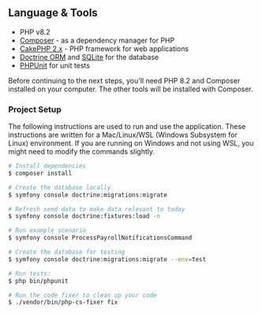## Language & Tools

- PHP v8.2
- [Composer](https://getcomposer.org/) - as a dependency manager for PHP
- [CakePHP 2.x](https://book.cakephp.org/2/en/index.html) - PHP framework for web applications
- [Doctrine ORM](https://www.doctrine-project.org/projects/orm.html) and [SQLite](https://www.sqlite.org/) for the database
- [PHPUnit](https://phpunit.de/) for unit tests

Before continuing to the next steps, you'll need PHP 8.2 and Composer installed on your computer. The other tools will be installed with Composer.

### Project Setup

The following instructions are used to run and use the application. These instructions are written for a Mac/Linux/WSL (Windows Subsystem for Linux) environment. If you are running on Windows and not using WSL, you might need to modify the commands slightly.

```bash
# Install dependencies
$ composer install

# Create the database locally
$ symfony console doctrine:migrations:migrate

# Refresh seed data to make data relevant to today
$ symfony console doctrine:fixtures:load -n

# Run example scenario
$ symfony console ProcessPayrollNotificationsCommand

# Create the database for testing
$ symfony console doctrine:migrations:migrate --env=test

# Run tests:
$ php bin/phpunit

# Run the code fixer to clean up your code
$ ./vendor/bin/php-cs-fixer fix
```
